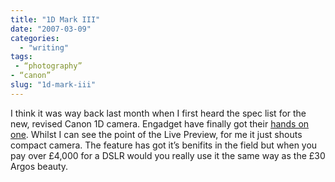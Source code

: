 ```yaml
---
title: "1D Mark III"
date: "2007-03-09"
categories: 
  - "writing"
tags:
 - “photography”
- “canon”
slug: "1d-mark-iii"
---
```


I think it was way back last month when I first heard the spec list for the new, revised Canon 1D camera. Engadget have finally got their [hands on one][1]. Whilst I can see the point of the Live Preview, for me it just shouts compact camera. The feature has got it’s benifits in the field but when you pay over £4,000 for a DSLR would you really use it the same way as the £30 Argos beauty.

[1]:	https://www.engadget.com/2007/03/08/hands-on-with-canons-eos-1d-mark-iii-dslr/
